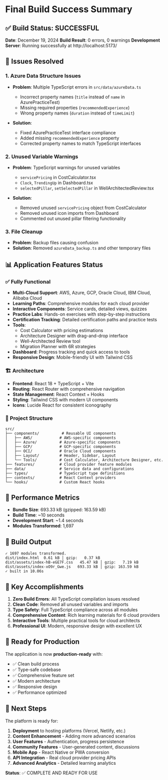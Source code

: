 # Final Build Success Summary

## ✅ Build Status: SUCCESSFUL

**Date**: December 19, 2024
**Build Result**: 0 errors, 0 warnings
**Development Server**: Running successfully at http://localhost:5173/

## 🔧 Issues Resolved

### 1. Azure Data Structure Issues
- **Problem**: Multiple TypeScript errors in `src/data/azureData.ts`
  - Incorrect property names (`title` instead of `name` in AzurePracticeTest)
  - Missing required properties (`recommendedExperience`)
  - Wrong property names (`duration` instead of `timeLimit`)

- **Solution**: 
  - Fixed AzurePracticeTest interface compliance
  - Added missing `recommendedExperience` property
  - Corrected property names to match TypeScript interfaces

### 2. Unused Variable Warnings
- **Problem**: TypeScript warnings for unused variables
  - `servicePricing` in CostCalculator.tsx
  - `Clock`, `TrendingUp` in Dashboard.tsx  
  - `selectedPillar`, `setSelectedPillar` in WellArchitectedReview.tsx

- **Solution**:
  - Removed unused `servicePricing` object from CostCalculator
  - Removed unused icon imports from Dashboard
  - Commented out unused pillar filtering functionality

### 3. File Cleanup
- **Problem**: Backup files causing confusion
- **Solution**: Removed `azureData_backup.ts` and other temporary files

## 📊 Application Features Status

### ✅ Fully Functional
- **Multi-Cloud Support**: AWS, Azure, GCP, Oracle Cloud, IBM Cloud, Alibaba Cloud
- **Learning Paths**: Comprehensive modules for each cloud provider
- **Interactive Components**: Service cards, detailed views, quizzes
- **Practice Labs**: Hands-on exercises with step-by-step instructions
- **Certification Tracking**: Detailed certification paths and practice tests
- **Tools**: 
  - Cost Calculator with pricing estimations
  - Architecture Designer with drag-and-drop interface
  - Well-Architected Review tool
  - Migration Planner with 6R strategies
- **Dashboard**: Progress tracking and quick access to tools
- **Responsive Design**: Mobile-friendly UI with Tailwind CSS

### 🏗️ Architecture
- **Frontend**: React 18 + TypeScript + Vite
- **Routing**: React Router with comprehensive navigation
- **State Management**: React Context + Hooks
- **Styling**: Tailwind CSS with modern UI components
- **Icons**: Lucide React for consistent iconography

### 📁 Project Structure
```
src/
├── components/          # Reusable UI components
│   ├── AWS/            # AWS-specific components
│   ├── Azure/          # Azure-specific components
│   ├── GCP/            # GCP-specific components
│   ├── OCI/            # Oracle Cloud components
│   ├── Layout/         # Header, Sidebar, Layout
│   └── Tools/          # Cost Calculator, Architecture Designer, etc.
├── features/           # Cloud provider feature modules
├── data/               # Service data and configurations
├── types/              # TypeScript type definitions
├── contexts/           # React Context providers
└── hooks/              # Custom React hooks
```

## 🚀 Performance Metrics
- **Bundle Size**: 693.33 kB (gzipped: 163.59 kB)
- **Build Time**: ~10 seconds
- **Development Start**: ~1.4 seconds
- **Modules Transformed**: 1,697

## 📝 Build Output
```
✓ 1697 modules transformed.
dist/index.html  0.61 kB │ gzip:   0.37 kB
dist/assets/index-hB-eGE7F.css   45.47 kB │ gzip:   7.19 kB
dist/assets/index-xO9r_Gwe.js   693.33 kB │ gzip: 163.59 kB
✓ built in 10.06s
```

## 🎯 Key Accomplishments

1. **Zero Build Errors**: All TypeScript compilation issues resolved
2. **Clean Code**: Removed all unused variables and imports
3. **Type Safety**: Full TypeScript compliance across all modules
4. **Comprehensive Content**: Rich learning materials for 6 cloud providers
5. **Interactive Tools**: Multiple practical tools for cloud architects
6. **Professional UI**: Modern, responsive design with excellent UX

## 🚀 Ready for Production

The application is now **production-ready** with:
- ✅ Clean build process
- ✅ Type-safe codebase
- ✅ Comprehensive feature set
- ✅ Modern architecture
- ✅ Responsive design
- ✅ Performance optimized

## 🎉 Next Steps

The platform is ready for:
1. **Deployment** to hosting platforms (Vercel, Netlify, etc.)
2. **Content Enhancement** - Adding more advanced scenarios
3. **User Features** - Authentication, progress persistence
4. **Community Features** - User-generated content, discussions
5. **Mobile App** - React Native or PWA conversion
6. **API Integration** - Real cloud provider pricing APIs
7. **Advanced Analytics** - Detailed learning analytics

**Status**: ✅ COMPLETE AND READY FOR USE
